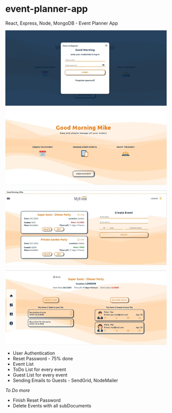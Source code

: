 # event-planner-app
 React, Express, Node, MongoDB - Event Planner App
 
![login](img/login.jpg)

![home](img/home.jpg)

![events](img/events.jpg)

![guests](img/guests.jpg)

  - User Authentication
  - Reset Password - 75% done
  - Event List 
  - ToDo List for every event
  - Guest List for every event
  - Sending Emails to Guests - SendGrid, NodeMailer
  

  *To Do more*
  - Finish Reset Password
  - Delete Events with all subDocuments 
  
